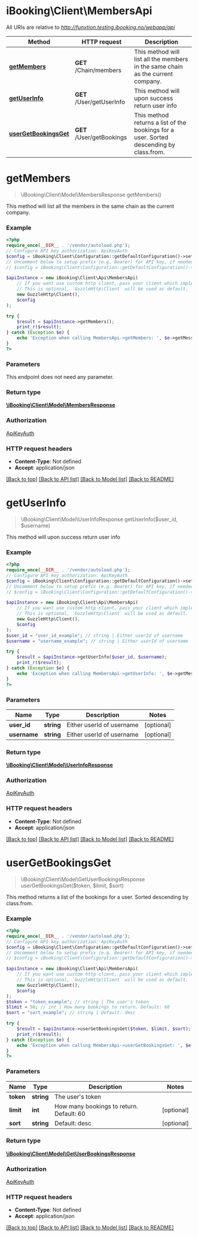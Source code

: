 # iBooking\Client\MembersApi

All URIs are relative to *http://funxtion.testing.ibooking.no/webapp/api*

Method | HTTP request | Description
------------- | ------------- | -------------
[**getMembers**](MembersApi.md#getmembers) | **GET** /Chain/members | This method will list all the members in the same chain as the current company.
[**getUserInfo**](MembersApi.md#getuserinfo) | **GET** /User/getUserInfo | This method will upon success return user info
[**userGetBookingsGet**](MembersApi.md#usergetbookingsget) | **GET** /User/getBookings | This method returns a list of the bookings for a user. Sorted descending by class.from.

# **getMembers**
> \iBooking\Client\Model\MembersResponse getMembers()

This method will list all the members in the same chain as the current company.

### Example
```php
<?php
require_once(__DIR__ . '/vendor/autoload.php');
// Configure API key authorization: ApiKeyAuth
$config = iBooking\Client\Configuration::getDefaultConfiguration()->setApiKey('X-Access-Token', 'YOUR_API_KEY');
// Uncomment below to setup prefix (e.g. Bearer) for API key, if needed
// $config = iBooking\Client\Configuration::getDefaultConfiguration()->setApiKeyPrefix('X-Access-Token', 'Bearer');

$apiInstance = new iBooking\Client\Api\MembersApi(
    // If you want use custom http client, pass your client which implements `GuzzleHttp\ClientInterface`.
    // This is optional, `GuzzleHttp\Client` will be used as default.
    new GuzzleHttp\Client(),
    $config
);

try {
    $result = $apiInstance->getMembers();
    print_r($result);
} catch (Exception $e) {
    echo 'Exception when calling MembersApi->getMembers: ', $e->getMessage(), PHP_EOL;
}
?>
```

### Parameters
This endpoint does not need any parameter.

### Return type

[**\iBooking\Client\Model\MembersResponse**](../Model/MembersResponse.md)

### Authorization

[ApiKeyAuth](../../README.md#ApiKeyAuth)

### HTTP request headers

 - **Content-Type**: Not defined
 - **Accept**: application/json

[[Back to top]](#) [[Back to API list]](../../README.md#documentation-for-api-endpoints) [[Back to Model list]](../../README.md#documentation-for-models) [[Back to README]](../../README.md)

# **getUserInfo**
> \iBooking\Client\Model\UserInfoResponse getUserInfo($user_id, $username)

This method will upon success return user info

### Example
```php
<?php
require_once(__DIR__ . '/vendor/autoload.php');
// Configure API key authorization: ApiKeyAuth
$config = iBooking\Client\Configuration::getDefaultConfiguration()->setApiKey('X-Access-Token', 'YOUR_API_KEY');
// Uncomment below to setup prefix (e.g. Bearer) for API key, if needed
// $config = iBooking\Client\Configuration::getDefaultConfiguration()->setApiKeyPrefix('X-Access-Token', 'Bearer');

$apiInstance = new iBooking\Client\Api\MembersApi(
    // If you want use custom http client, pass your client which implements `GuzzleHttp\ClientInterface`.
    // This is optional, `GuzzleHttp\Client` will be used as default.
    new GuzzleHttp\Client(),
    $config
);
$user_id = "user_id_example"; // string | Either userId of username
$username = "username_example"; // string | Either userId of username

try {
    $result = $apiInstance->getUserInfo($user_id, $username);
    print_r($result);
} catch (Exception $e) {
    echo 'Exception when calling MembersApi->getUserInfo: ', $e->getMessage(), PHP_EOL;
}
?>
```

### Parameters

Name | Type | Description  | Notes
------------- | ------------- | ------------- | -------------
 **user_id** | **string**| Either userId of username | [optional]
 **username** | **string**| Either userId of username | [optional]

### Return type

[**\iBooking\Client\Model\UserInfoResponse**](../Model/UserInfoResponse.md)

### Authorization

[ApiKeyAuth](../../README.md#ApiKeyAuth)

### HTTP request headers

 - **Content-Type**: Not defined
 - **Accept**: application/json

[[Back to top]](#) [[Back to API list]](../../README.md#documentation-for-api-endpoints) [[Back to Model list]](../../README.md#documentation-for-models) [[Back to README]](../../README.md)

# **userGetBookingsGet**
> \iBooking\Client\Model\GetUserBookingsResponse userGetBookingsGet($token, $limit, $sort)

This method returns a list of the bookings for a user. Sorted descending by class.from.

### Example
```php
<?php
require_once(__DIR__ . '/vendor/autoload.php');
// Configure API key authorization: ApiKeyAuth
$config = iBooking\Client\Configuration::getDefaultConfiguration()->setApiKey('X-Access-Token', 'YOUR_API_KEY');
// Uncomment below to setup prefix (e.g. Bearer) for API key, if needed
// $config = iBooking\Client\Configuration::getDefaultConfiguration()->setApiKeyPrefix('X-Access-Token', 'Bearer');

$apiInstance = new iBooking\Client\Api\MembersApi(
    // If you want use custom http client, pass your client which implements `GuzzleHttp\ClientInterface`.
    // This is optional, `GuzzleHttp\Client` will be used as default.
    new GuzzleHttp\Client(),
    $config
);
$token = "token_example"; // string | The user's token
$limit = 56; // int | How many bookings to return. Default: 60
$sort = "sort_example"; // string | Default: desc

try {
    $result = $apiInstance->userGetBookingsGet($token, $limit, $sort);
    print_r($result);
} catch (Exception $e) {
    echo 'Exception when calling MembersApi->userGetBookingsGet: ', $e->getMessage(), PHP_EOL;
}
?>
```

### Parameters

Name | Type | Description  | Notes
------------- | ------------- | ------------- | -------------
 **token** | **string**| The user&#x27;s token |
 **limit** | **int**| How many bookings to return. Default: 60 | [optional]
 **sort** | **string**| Default: desc | [optional]

### Return type

[**\iBooking\Client\Model\GetUserBookingsResponse**](../Model/GetUserBookingsResponse.md)

### Authorization

[ApiKeyAuth](../../README.md#ApiKeyAuth)

### HTTP request headers

 - **Content-Type**: Not defined
 - **Accept**: application/json

[[Back to top]](#) [[Back to API list]](../../README.md#documentation-for-api-endpoints) [[Back to Model list]](../../README.md#documentation-for-models) [[Back to README]](../../README.md)

